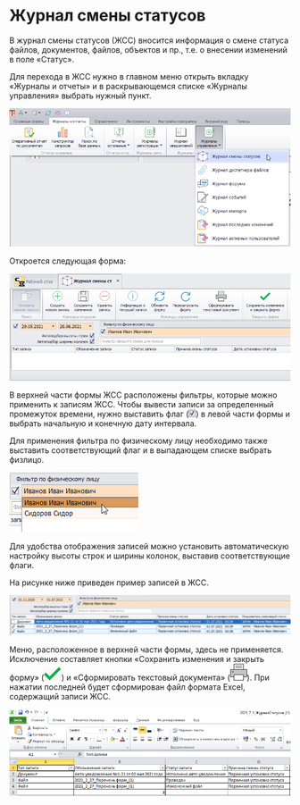 # Журнал смены статусов

В журнал смены статусов (ЖСС) вносится информация о смене статуса файлов, документов, файлов, объектов и пр., т.е. о внесении изменений в поле «Статус».

Для перехода в ЖСС нужно в главном меню открыть вкладку «Журналы и отчеты» и в раскрывающемся списке «Журналы управления» выбрать нужный пункт.

![Переход к ЖСС](images/15_journal_01.png)
 
Откроется следующая форма:

![Переход к ЖСС](images/15_journal_02.png)

В верхней части формы ЖСС расположены фильтры, которые можно применить к записям ЖСС. Чтобы вывести записи за определенный промежуток времени, нужно выставить флаг (![](../images/buttons/flagon.png)) в левой части формы и выбрать начальную и конечную дату интервала.

Для применения фильтра по физическому лицу необходимо также выставить соответствующий флаг и в выпадающем списке выбрать физлицо.

![Установка фильтра по физлицу](images/15_journal_03.png)

Для удобства отображения записей можно установить автоматическую настройку высоты строк и ширины колонок, выставив соответствующие флаги.

На рисунке ниже приведен пример записей в ЖСС.

![Записи в ЖСС](images/15_journal_04.png)

Меню, расположенное в верхней части формы, здесь не применяется. Исключение составляет кнопки «Сохранить изменения и закрыть форму» (![](../images/buttons/button_04.png)) и «Сформировать текстовый документа» (![](../images/buttons/button_16.png)). При нажатии последней будет сформирован файл формата Excel, содержащий записи ЖСС.

![Записи ЖСС, сформированные в файл Excel](images/15_journal_05.png)
